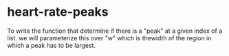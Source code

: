 # heart-rate-peaks
To write the function that determine if there is a "peak" at a given index of a list.
we will parameterize this over "w" which is thewidth of the region in which a peak has to be largest.